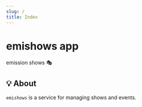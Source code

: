 ```yaml
---
slug: /
title: Index
---
```


# emishows app

emission shows 🎭

## 💡 About

`emishows` is a service for managing shows and events.
